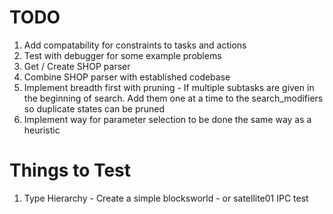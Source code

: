 # TODO
1. Add compatability for constraints to tasks and actions
2. Test with debugger for some example problems
3. Get / Create SHOP parser
4. Combine SHOP parser with established codebase
5. Implement breadth first with pruning - If multiple subtasks are given in the beginning of search. Add them one at a time to the search_modifiers so duplicate states can be pruned
6. Implement way for parameter selection to be done the same way as a heuristic


# Things to Test
1. Type Hierarchy - Create a simple blocksworld - or satellite01 IPC test